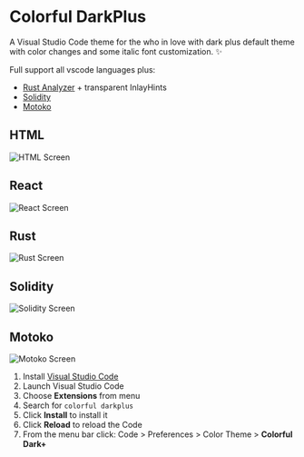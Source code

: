 # Colorful DarkPlus

A Visual Studio Code theme for the who in love with dark plus default theme with color changes and some italic font customization. ✨

Full support all vscode languages plus:

- [Rust Analyzer](https://marketplace.visualstudio.com/items?itemName=rust-lang.rust-analyzer) + transparent InlayHints
- [Solidity](https://marketplace.visualstudio.com/items?itemName=JuanBlanco.solidity)
- [Motoko](https://marketplace.visualstudio.com/items?itemName=dfinity-foundation.vscode-motoko)

## HTML

![HTML Screen](./Html/img.png)

## React

![React Screen](./React/img.png)

## Rust

![Rust Screen](./Rust/img.png)

## Solidity

![Solidity Screen](./Solidity/img.png)

## Motoko

![Motoko Screen](./Motoko/img.png)

1.  Install [Visual Studio Code](https://code.visualstudio.com/)
2.  Launch Visual Studio Code
3.  Choose **Extensions** from menu
4.  Search for `colorful darkplus`
5.  Click **Install** to install it
6.  Click **Reload** to reload the Code
7.  From the menu bar click: Code > Preferences > Color Theme > **Colorful Dark+**
